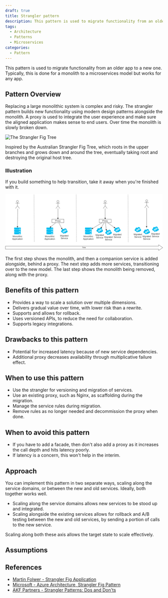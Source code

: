 ```yaml
---
draft: true
title: Strangler pattern
description: This pattern is used to migrate functionality from an older app to a new one
tags:
  - Architecture
  - Patterns
  - Microservices
categories:
  - Pattern
---
```


This pattern is used to migrate functionality from an older app to a new one. Typically, this is done for a monolith to a microservices model but works for any app.

## Pattern Overview

Replacing a large monolithic system is complex and risky. The strangler pattern builds new functionality using modern design patterns alongside the monolith. A proxy is used to integrate the user experience and make sure the aligned application makes sense to end users. Over time the monolith is slowly broken down.

![The Strangler Fig Tree](https://th.bing.com/th/id/OIP.xkG2oQy-yOaQWbW6QlEwKgHaLH?pid=ImgDet&rs=1)

Inspired by the Australian Strangler Fig Tree, which roots in the upper branches and grows down and around the tree, eventually taking root and destroying the original host tree.

### Illustration

If you build something to help transition, take it away when you're finished with it.

![Strangler pattern, over time][def1]

The first step shows the monolith, and then a companion service is added alongside, behind a proxy. The next step adds more services, transitioning over to the new model. The last step shows the monolith being removed, along with the proxy.

## Benefits of this pattern

* Provides a way to scale a solution over multiple dimensions.
* Delivers gradual value over time, with lower risk than a rewrite.
* Supports and allows for rollback.
* Uses versioned APIs, to reduce the need for collaboration.
* Supports legacy integrations.

## Drawbacks to this pattern

* Potential for increased latency because of new service dependencies.
* Additional proxy decreases availability through multiplicative failure effect.

## When to use this pattern

* Use the strangler for versioning and migration of services.
* Use an existing proxy, such as Nginx, as scaffolding during the migration.
* Manage the service rules during migration.
* Remove rules as no longer needed and decommission the proxy when done.

## When to avoid this pattern

* If you have to add a facade, then don't also add a proxy as it increases the call depth and hits latency poorly.
* If latency is a concern, this won't help in the interim.

## Approach

You can implement this pattern in two separate ways, scaling along the service domains, or between the new and old services. Ideally, both together works well.

* Scaling along the service domains allows new services to be stood up and integrated.
* Scaling alongside the existing services allows for rollback and A/B testing between the new and old services, by sending a portion of calls to the new service.

Scaling along both these axis allows the target state to scale effectively.

## Assumptions

## References

* [Martin Folwer - Strangler Fig Application](https://martinfowler.com/bliki/StranglerFigApplication.html)
* [Microsoft - Azure Architecture, Strangler Fig Pattern](https://learn.microsoft.com/en-us/azure/architecture/patterns/strangler-fig)
* [AKF Partners - Strangler Patterns: Dos and Don'ts](https://akfpartners.com/growth-blog/strangler-pattern-dos-and-donts)


[def1]: input/media/images/strangler-pattern-example.png